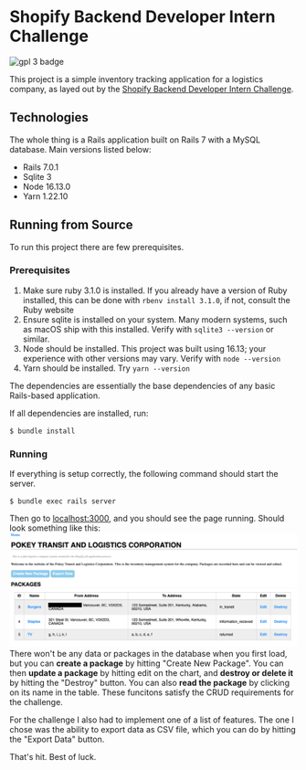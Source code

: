 # Shopify Backend Developer Intern Challenge

![gpl 3 badge](https://img.shields.io/badge/license-GPL%203.0-blue)

This project is a simple inventory tracking application for a logistics company, as layed
out by the [Shopify Backend Developer Intern Challenge](https://docs.google.com/document/d/1z9LZ_kZBUbg-O2MhZVVSqTmvDko5IJWHtuFmIu_Xg1A/edit).

## Technologies
The whole thing is a Rails application built on Rails 7 with
a MySQL database. Main versions listed below:
- Rails 7.0.1
- Sqlite 3
- Node 16.13.0
- Yarn 1.22.10

## Running from Source
To run this project there are few prerequisites.

### Prerequisites
1. Make sure ruby 3.1.0 is installed. If you already have a version of Ruby installed, this can be done with `rbenv install 3.1.0`, if not, consult the Ruby website
1. Ensure sqlite is installed on your system. Many modern systems, such as macOS ship with this installed. Verify with `sqlite3 --version` or similar.
1. Node should be installed. This project was built using 16.13; your experience with other versions may vary. Verify with `node --version`
1. Yarn should be installed. Try `yarn --version`

The dependencies are essentially the base dependencies of any basic Rails-based application.

If all dependencies are installed, run:
```shell
$ bundle install
```

### Running
If everything is setup correctly, the following command should start the server.
```shell
$ bundle exec rails server
```
Then go to [localhost:3000](localhost:3000), and you should see the page running. Should look something like this:
![running screenshot](readme_resources/running.png)
There won't be any data or packages in the database when you first load, but you
can **create a package** by hitting "Create New Package". You can then 
**update a package** by hitting edit on the chart, and **destroy or delete it** by hitting the "Destroy" button. You can also **read the package** by clicking on its name in the table. These funcitons satisfy the CRUD requirements for the challenge.

For the challenge I also had to implement one of a list of features. The one I
chose was the ability to export data as CSV file, which you can do by hitting
the "Export Data" button.

That's hit. Best of luck.